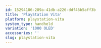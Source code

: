 ```yaml
---
id: 15294186-289a-41db-a226-ddf46b5aff3b
title: 'PlayStation Vita'
platform: playstation-vita
system_type: handheld
variation: '1000 OLED'
accessories: ''
slug: playstation-vita
---
```


